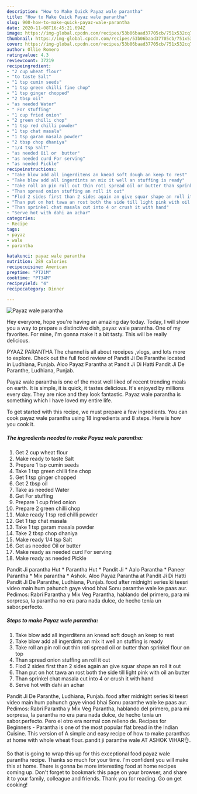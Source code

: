 ```yaml
---
description: "How to Make Quick Payaz wale parantha"
title: "How to Make Quick Payaz wale parantha"
slug: 900-how-to-make-quick-payaz-wale-parantha
date: 2020-11-08T16:45:21.694Z
image: https://img-global.cpcdn.com/recipes/53b06baad37705cb/751x532cq70/payaz-wale-parantha-recipe-main-photo.jpg
thumbnail: https://img-global.cpcdn.com/recipes/53b06baad37705cb/751x532cq70/payaz-wale-parantha-recipe-main-photo.jpg
cover: https://img-global.cpcdn.com/recipes/53b06baad37705cb/751x532cq70/payaz-wale-parantha-recipe-main-photo.jpg
author: Ollie Romero
ratingvalue: 4.3
reviewcount: 37219
recipeingredient:
- "2 cup wheat flour"
- "to taste Salt"
- "1 tsp cumin seeds"
- "1 tsp green chilli fine chop"
- "1 tsp ginger chopped"
- "2 tbsp oil"
- "as needed Water"
- " For stuffing"
- "1 cup fried onion"
- "2 green chilli chop"
- "1 tsp red chilli powder"
- "1 tsp chat masala"
- "1 tsp garam masala powder"
- "2 tbsp chop dhaniya"
- "1/4 tsp Salt"
- "as needed Oil or  butter"
- "as needed curd For serving"
- "as needed Pickle"
recipeinstructions:
- "Take blow add all ingerditens an knead soft dough an keep to rest"
- "Take blow add all ingerdints an mix it well an stuffing is ready"
- "Take roll an pin roll out thin roti spread oil or butter than sprinkel flour on top"
- "Than spread onion stuffing an roll it out"
- "Flod 2 sides first than 2 sides again an give squar shape an roll it out"
- "Than put on hot tawa an rost both the side till light pink with oil an butter"
- "Than sprinkel chat masala cut into 4 or crush it with hand"
- "Serve hot with dahi an achar"
categories:
- Recipe
tags:
- payaz
- wale
- parantha

katakunci: payaz wale parantha 
nutrition: 289 calories
recipecuisine: American
preptime: "PT21M"
cooktime: "PT34M"
recipeyield: "4"
recipecategory: Dinner

---
```



![Payaz wale parantha](https://img-global.cpcdn.com/recipes/53b06baad37705cb/751x532cq70/payaz-wale-parantha-recipe-main-photo.jpg)

Hey everyone, hope you're having an amazing day today. Today, I will show you a way to prepare a distinctive dish, payaz wale parantha. One of my favorites. For mine, I'm gonna make it a bit tasty. This will be really delicious.

PYAAZ PARANTHA The channel is all about receipes ,vlogs, and lots more to explore. Check out the full food review of Pandit Ji De Paranthe located in Ludhiana, Punjab. Aloo Payaz Parantha at Pandit Ji Di Hatti Pandit Ji De Paranthe, Ludhiana, Punjab.

Payaz wale parantha is one of the most well liked of recent trending meals on earth. It is simple, it is quick, it tastes delicious. It's enjoyed by millions every day. They are nice and they look fantastic. Payaz wale parantha is something which I have loved my entire life.


To get started with this recipe, we must prepare a few ingredients. You can cook payaz wale parantha using 18 ingredients and 8 steps. Here is how you cook it.

<!--inarticleads1-->

##### The ingredients needed to make Payaz wale parantha:

1. Get 2 cup wheat flour
1. Make ready to taste Salt
1. Prepare 1 tsp cumin seeds
1. Take 1 tsp green chilli fine chop
1. Get 1 tsp ginger chopped
1. Get 2 tbsp oil
1. Take as needed Water
1. Get  For stuffing
1. Prepare 1 cup fried onion
1. Prepare 2 green chilli chop
1. Make ready 1 tsp red chilli powder
1. Get 1 tsp chat masala
1. Take 1 tsp garam masala powder
1. Take 2 tbsp chop dhaniya
1. Make ready 1/4 tsp Salt
1. Get as needed Oil or  butter
1. Make ready as needed curd For serving
1. Make ready as needed Pickle


Pandit Ji parantha Hut * Parantha Hut * Pandit Ji * Aalo Parantha * Paneer Parantha * Mix parantha * Ashok. Aloo Payaz Parantha at Pandit Ji Di Hatti Pandit Ji De Paranthe, Ludhiana, Punjab. food after midnight series ki teesri video main hum pahunch gaye vinod bhai Sonu paranthe wale ke paas aur. Pedimos: Rabri Parantha y Mix Veg Parantha, hablando del primero, para mi sorpresa, la parantha no era para nada dulce, de hecho tenía un sabor.perfecto. 

<!--inarticleads2-->

##### Steps to make Payaz wale parantha:

1. Take blow add all ingerditens an knead soft dough an keep to rest
1. Take blow add all ingerdints an mix it well an stuffing is ready
1. Take roll an pin roll out thin roti spread oil or butter than sprinkel flour on top
1. Than spread onion stuffing an roll it out
1. Flod 2 sides first than 2 sides again an give squar shape an roll it out
1. Than put on hot tawa an rost both the side till light pink with oil an butter
1. Than sprinkel chat masala cut into 4 or crush it with hand
1. Serve hot with dahi an achar


Pandit Ji De Paranthe, Ludhiana, Punjab. food after midnight series ki teesri video main hum pahunch gaye vinod bhai Sonu paranthe wale ke paas aur. Pedimos: Rabri Parantha y Mix Veg Parantha, hablando del primero, para mi sorpresa, la parantha no era para nada dulce, de hecho tenía un sabor.perfecto. Pero el otro era normal con relleno de. Recipes for Beginners - Parantha is one of the most popular flat bread in the Indian Cuisine. This version of A simple and easy recipe of how to make paranthas at home with whole wheat flour. pandit ji paranthe wale AT ASHOK VIHAR👌. 

So that is going to wrap this up for this exceptional food payaz wale parantha recipe. Thanks so much for your time. I'm confident you will make this at home. There is gonna be more interesting food at home recipes coming up. Don't forget to bookmark this page on your browser, and share it to your family, colleague and friends. Thank you for reading. Go on get cooking!
